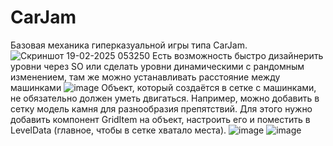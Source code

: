 # CarJam

Базовая механика гиперказуальной игры типа CarJam.
![Скриншот 19-02-2025 053250](https://github.com/user-attachments/assets/57ac94df-340c-4501-9e46-ce8abc34a76c)
Есть возможность быстро дизайнерить уровни через SO или сделать уровни динамическими с рандомным изменением, там же можно устанавливать расстояние между машинками 
![image](https://github.com/user-attachments/assets/b918c7d9-746d-4a6a-aa35-adce17e16217)
Объект, который создаётся в сетке с машинками, не обязательно должен уметь двигаться. Например, можно добавить в сетку модель камня для разнообразия препятствий. Для этого нужно добавить компонент GridItem на объект, настроить его и поместить в LevelData (главное, чтобы в сетке хватало места).
![image](https://github.com/user-attachments/assets/c0d17672-5703-40ee-8df7-4426782022bb)
![image](https://github.com/user-attachments/assets/95ee5fbf-7b17-4799-97f7-25c4264482a5)




